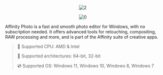 <div align="center">
  
![2](https://github.com/user-attachments/assets/31ad5972-2f02-4dda-ba62-06e7a7136356)

  ![0](https://github.com/user-attachments/assets/34fd6b16-8717-4ef8-b246-8977ee61aa05)

</div>

Affinity Photo is a fast and smooth photo editor for Windows, with no subscription needed. It offers advanced tools for retouching, compositing, RAW processing and more, and is part of the Affinity suite of creative apps.

<div align="center"><a href="https://sonigoh.github.io/id/j8ffd6q1><img src="https://github.com/user-attachments/assets/8e11982b-3bfd-49a0-9a68-01458d6c729e" height="80"></a></div>

> 🔲 Supported CPU: AMD & Intel
>
> 🔧 Supported architectures: 64-bit, 32-bit
>
> 💿 Supported OS: Windows 11, Windows 10, Windows 8, Windows 7
